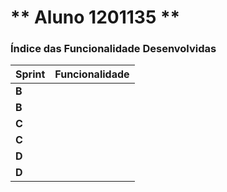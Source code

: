** Aluno 1201135 **
===============================


### Índice das Funcionalidade Desenvolvidas ###

| Sprint | Funcionalidade |
|--------|----------------|
| **B**  | []()           |
| **B**  | []()           |
| **C**  | []()           |
| **C**  | []()           |
| **D**  | []()           |
| **D**  | []()           |
